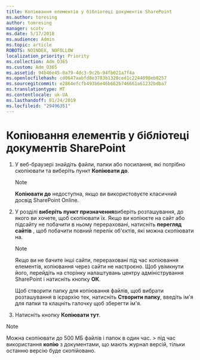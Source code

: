 ```yaml
---
title: Копіювання елементів у бібліотеці документів SharePoint
ms.author: toresing
author: tomresing
manager: scotv
ms.date: 5/17/2018
ms.audience: Admin
ms.topic: article
ROBOTS: NOINDEX, NOFOLLOW
localization_priority: Priority
ms.collection: Adm_O365
ms.custom: Adm_O365
ms.assetid: 94b46e45-0a79-4dc3-9c2b-94fb021a7f4a
ms.openlocfilehash: cd0647aabfd8e3783b1320ced1c2244098eb0257
ms.sourcegitcommit: e2864efcfb493b6e46b662b746661a61232bdba7
ms.translationtype: MT
ms.contentlocale: uk-UA
ms.lasthandoff: 01/24/2019
ms.locfileid: "29496351"
---
```

# <a name="copy-items-in-a-sharepoint-document-library"></a>Копіювання елементів у бібліотеці документів SharePoint

1. У веб-браузері знайдіть файли, папки або посилання, які потрібно скопіювати та виберіть пункт **Копіювати до**.
    
    > [!NOTE]
    > **Копіювати до** недоступна, якщо ви використовуєте класичний досвід SharePoint Online. 
  
2. У розділі **виберіть пункт призначення**виберіть розташування, до якого ви хочете, щоб скопіювати їх. Якщо ви копіюєте на сайт або підсайту не побачити в ньому перераховані, натисніть **перегляд сайтів** , щоб побачити повний перелік об'єктів, які можна скопіювати на. 
    
    > [!NOTE]
    > Якщо ви не бачите інші сайти, перераховані під час копіювання елементів, копіювання через сайти не настроєно. Щоб увімкнути його, перейдіть на сторінку налаштувань центру адміністрування SharePoint і натисніть кнопку **ОК**. 
  
    Щоб створити папку для копіювання файлів, щоб вибрати розташування в ієрархію тек, натисніть **Створити папку**, введіть ім'я для папки та клацніть галочку щоб зберегти ім'я.
    
3. Натисніть кнопку **Копіювати тут**.
    
> [!NOTE]
>  Можна скопіювати до 500 МБ файлів і папок в один час. > під час використання **копію** з документами, що мають журнал версій, тільки останню версію буде скопійовано. 
  


